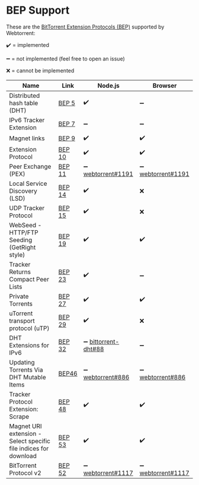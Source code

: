 # BEP Support

These are the [BitTorrent Extension Protocols (BEP)](https://www.bittorrent.org/beps/bep_0001.html) supported by Webtorrent:

:heavy_check_mark: = implemented

:heavy_minus_sign: = not implemented (feel free to open an issue)

:x: = cannot be implemented

| Name | Link | Node.js | Browser |
|---|---|---|---|
| Distributed hash table (DHT) | [BEP 5](https://www.bittorrent.org/beps/bep_0005.html) | :heavy_check_mark: | :heavy_minus_sign: |
| IPv6 Tracker Extension | [BEP 7](https://www.bittorrent.org/beps/bep_0007.html) | :heavy_minus_sign: | :heavy_minus_sign: |
| Magnet links | [BEP 9](https://www.bittorrent.org/beps/bep_0009.html) | :heavy_check_mark: | :heavy_check_mark: |
| Extension Protocol | [BEP 10](https://www.bittorrent.org/beps/bep_0010.html) | :heavy_check_mark: | :heavy_check_mark: |
| Peer Exchange (PEX) | [BEP 11](https://www.bittorrent.org/beps/bep_0011.html) | :heavy_minus_sign: [webtorrent#1191](https://github.com/webtorrent/webtorrent/issues/1191) | :heavy_minus_sign: [webtorrent#1191](https://github.com/webtorrent/webtorrent/issues/1191) |
| Local Service Discovery (LSD) | [BEP 14](https://www.bittorrent.org/beps/bep_0014.html) | :heavy_check_mark: | :x: |
| UDP Tracker Protocol | [BEP 15](https://www.bittorrent.org/beps/bep_0015.html) | :heavy_check_mark: | :x: |
| WebSeed - HTTP/FTP Seeding (GetRight style) | [BEP 19](https://www.bittorrent.org/beps/bep_0019.html) | :heavy_check_mark: | :heavy_check_mark: |
| Tracker Returns Compact Peer Lists | [BEP 23](https://www.bittorrent.org/beps/bep_0023.html) | :heavy_check_mark: | :heavy_minus_sign: |
| Private Torrents | [BEP 27](https://www.bittorrent.org/beps/bep_0027.html) | :heavy_check_mark: | :heavy_check_mark: |
| uTorrent transport protocol (uTP) | [BEP 29](https://www.bittorrent.org/beps/bep_0029.html) | :heavy_check_mark: | :x: |
| DHT Extensions for IPv6 | [BEP 32](https://www.bittorrent.org/beps/bep_0032.html) | :heavy_minus_sign: [bittorrent-dht#88](https://github.com/webtorrent/bittorrent-dht/issues/88) | :heavy_minus_sign: |
| Updating Torrents Via DHT Mutable Items | [BEP46](https://www.bittorrent.org/beps/bep_0046.html) | :heavy_minus_sign: [webtorrent#886](https://github.com/webtorrent/webtorrent/issues/886) | :heavy_minus_sign: [webtorrent#886](https://github.com/webtorrent/webtorrent/issues/886) |
| Tracker Protocol Extension: Scrape | [BEP 48](https://www.bittorrent.org/beps/bep_0048.html) | :heavy_check_mark: | :heavy_check_mark: |
| Magnet URI extension - Select specific file indices for download | [BEP 53](https://www.bittorrent.org/beps/bep_0053.html) | :heavy_check_mark: | :heavy_check_mark: |
| BitTorrent Protocol v2 | [BEP 52](https://www.bittorrent.org/beps/bep_0052.html) | :heavy_minus_sign: [webtorrent#1117](https://github.com/webtorrent/webtorrent/issues/1117) | :heavy_minus_sign: [webtorrent#1117](https://github.com/webtorrent/webtorrent/issues/1117) |
